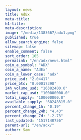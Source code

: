 ```yaml
---
layout: news
title: AdEx
meta-title: 
h1-title: 
meta-description: 
image: "/media/1383667/adx1.png"
published: true
allow_search_engine: false
sitemap: false
enable_comment: false
sort_order: 165
permalink: "/en/adx/news.html"
coin_a_symbol: "ADX"
coin_a_name: "AdEx"
coin_a_lower_case: "adx"
price_usd: "2.04417"
price_btc: "0.00017398"
24h_volume_usd: "16382400.0"
market_cap_usd: "100000000.0"
total_supply: "100000000.0"
available_supply: "60248315.0"
percent_change_1h: "0.19"
percent_change_24h: "4.43"
percent_change_7d: "-2.73"
last_updated: "1517140756"
parent-url: "/en/adx/"
author: Sam
---
```


